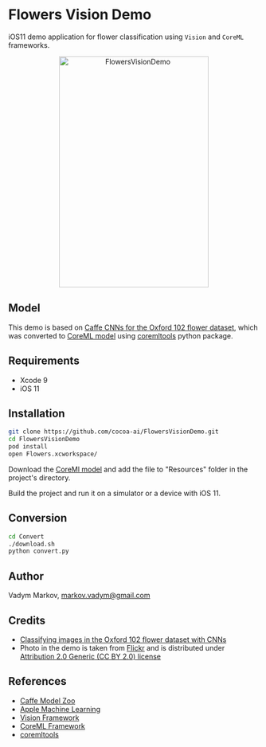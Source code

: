 # Flowers Vision Demo

iOS11 demo application for flower classification using `Vision` and `CoreML`
frameworks.

<div align="center">
<img src="https://github.com/cocoa-ai/FlowersVisionDemo/blob/master/Screenshot.png" alt="FlowersVisionDemo" width="300" height="464" />
</div>

## Model

This demo is based on [Caffe CNNs for the Oxford 102 flower dataset](https://github.com/jimgoo/caffe-oxford102),
which was converted to [CoreML model](https://drive.google.com/file/d/0B1ghKa_MYL6meDBHT2NaZGxkNzQ/view?usp=sharing)
using [coremltools](https://pypi.python.org/pypi/coremltools) python package.

## Requirements

- Xcode 9
- iOS 11

## Installation

```sh
git clone https://github.com/cocoa-ai/FlowersVisionDemo.git
cd FlowersVisionDemo
pod install
open Flowers.xcworkspace/
```

Download the [CoreMl model](https://drive.google.com/file/d/0B1ghKa_MYL6meDBHT2NaZGxkNzQ/view?usp=sharing)
and add the file to "Resources" folder in the project's directory.

Build the project and run it on a simulator or a device with iOS 11.

## Conversion

```sh
cd Convert
./download.sh
python convert.py
```

## Author

Vadym Markov, markov.vadym@gmail.com

## Credits

- [Classifying images in the Oxford 102 flower dataset with CNNs](http://jimgoo.com/flower-power/)
- Photo in the demo is taken from [Flickr](https://flic.kr/p/2zjdHr) and is
distributed under [Attribution 2.0 Generic (CC BY 2.0) license](https://creativecommons.org/licenses/by/2.0/legalcode)

## References
- [Caffe Model Zoo](https://github.com/caffe2/caffe2/wiki/Model-Zoo)
- [Apple Machine Learning](https://developer.apple.com/machine-learning/)
- [Vision Framework](https://developer.apple.com/documentation/vision)
- [CoreML Framework](https://developer.apple.com/documentation/coreml)
- [coremltools](https://pypi.python.org/pypi/coremltools)

